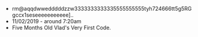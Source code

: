 - rm@aqqdwwedddddzzw3333333333335555555555tyh724666tt5g5RGgccx1seseeeeeeeeeee]..
- 11/02/2019 - around 7:20am
- Five Months Old Vlad's Very First Code.
